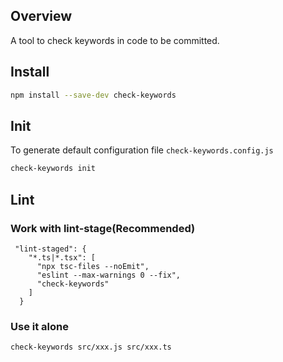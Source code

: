 ## Overview
A tool to check keywords in code to be committed.

## Install
```bash
npm install --save-dev check-keywords
```

## Init
To generate default configuration file `check-keywords.config.js`
```bash
check-keywords init 
```

## Lint
### Work with lint-stage(Recommended)
```
 "lint-staged": {
    "*.ts|*.tsx": [
      "npx tsc-files --noEmit",
      "eslint --max-warnings 0 --fix",
      "check-keywords"
    ]
  }
```

### Use it alone
```bash
check-keywords src/xxx.js src/xxx.ts
```
